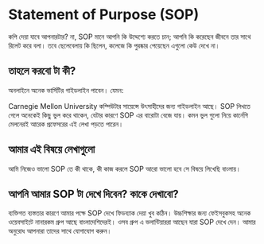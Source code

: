 # Statement of Purpose (SOP)

কপি দেয়া যাবে আপনারটার?
না, SOP মানে আপনি কি উদ্দেশ্যে করতে চান; আপনি কি করেছেন জীবনে তার সাথে রিলেট করে বলা। তবে ছেলেবেলায় কি ছিলেন, কলেজে কি পুরষ্কার পেয়েছেন এগুলো কেউ দেখে না।

## তাহলে করবো টা কী?

অনলাইনে অনেক ভার্সিটির গাইডলাইন পাবেন। যেমন:

Carnegie Mellon University কম্পিউটার সায়েন্সে উৎসাহীদের জন্য গাইডলাইন আছে।
SOP লিখতে গেলে অনেকেই কিছু ভুল করে থাকেন, যেটার কারণে SOP এর বারোটা বেজে যায়। কমন ভুল গুলো নিয়ে কার্নেগি মেলনেরই আরেক প্রফেসরের এই লেখা পড়তে পারেন।

## আমার এই বিষয়ে লেখাগুলো

আমি নিজেও ভালো SOP তে কী থাকে, কী কাজ করলে SOP আরো ভালো হবে সে বিষয়ে লিখেছি বাংলায়।

## আপনি আমার SOP টা দেখে দিবেন? কাকে দেখাবো?

ব্যক্তিগত ব্যস্ততার কারণে আমার পক্ষে SOP দেখে ফিডব্যাক দেয়া খুব কঠিন। উচ্চশিক্ষার জন্য ফেইসবুকসহ অনেক ওয়েবসাইটে নানারকম গ্রুপ আছে বাংলাদেশিদেরই। ওসব গ্রুপ এ ভলান্টিয়াররা আছেন যারা SOP দেখে দেন। আমার অনুরোধ আপনারা তাদের সাথে যোগাযোগ করুন।